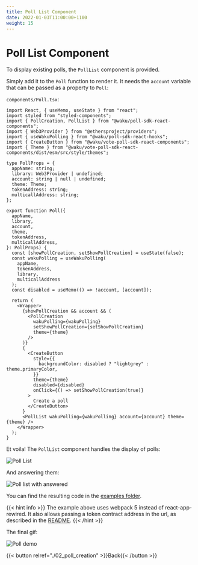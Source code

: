 ```yaml
---
title: Poll List Component
date: 2022-01-03T11:00:00+1100
weight: 15
---
```


# Poll List Component

To display existing polls, the `PollList` component is provided.

Simply add it to the `Poll` function to render it.
It needs the `account` variable that can be passed as a property to `Poll`:

`components/Poll.tsx`:

```tsx
import React, { useMemo, useState } from "react";
import styled from "styled-components";
import { PollCreation, PollList } from "@waku/poll-sdk-react-components";
import { Web3Provider } from "@ethersproject/providers";
import { useWakuPolling } from "@waku/poll-sdk-react-hooks";
import { CreateButton } from "@waku/vote-poll-sdk-react-components";
import { Theme } from "@waku/vote-poll-sdk-react-components/dist/esm/src/style/themes";

type PollProps = {
  appName: string;
  library: Web3Provider | undefined;
  account: string | null | undefined;
  theme: Theme;
  tokenAddress: string;
  multicallAddress: string;
};

export function Poll({
  appName,
  library,
  account,
  theme,
  tokenAddress,
  multicallAddress,
}: PollProps) {
  const [showPollCreation, setShowPollCreation] = useState(false);
  const wakuPolling = useWakuPolling(
    appName,
    tokenAddress,
    library,
    multicallAddress
  );
  const disabled = useMemo(() => !account, [account]);

  return (
    <Wrapper>
      {showPollCreation && account && (
        <PollCreation
          wakuPolling={wakuPolling}
          setShowPollCreation={setShowPollCreation}
          theme={theme}
        />
      )}
      {
        <CreateButton
          style={{
            backgroundColor: disabled ? "lightgrey" : theme.primaryColor,
          }}
          theme={theme}
          disabled={disabled}
          onClick={() => setShowPollCreation(true)}
        >
          Create a poll
        </CreateButton>
      }
      <PollList wakuPolling={wakuPolling} account={account} theme={theme} />
    </Wrapper>
  );
}
```

Et voila!
The `PollList` component handles the display of polls:

![Poll List](/assets/poll_sdk/listed-polls.png)

And answering them:

![Poll list with answered](/assets/poll_sdk/listed-polls-with-answer.png)

You can find the resulting code in the [examples folder](https://github.com/status-im/wakuconnect-vote-poll-sdk/tree/main/examples/mainnet-poll).

{{< hint info >}}
The example above uses webpack 5 instead of react-app-rewired.
It also allows passing a token contract address in the url, as described in the [README](https://github.com/status-im/wakuconnect-vote-poll-sdk/blob/main/examples/mainnet-poll/README.md).
{{< /hint >}}

The final gif:

![Poll demo](/assets/poll_sdk/wakuconnect-poll-demo.gif)

{{< button relref="./02_poll_creation"  >}}Back{{< /button >}}
